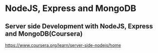 # NodeJS, Express and MongoDB

## Server side Development with NodeJS, Express and MongoDB(Coursera)
https://www.coursera.org/learn/server-side-nodejs/home


